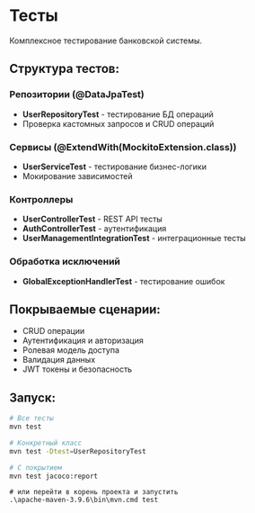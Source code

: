 # Тесты

Комплексное тестирование банковской системы.

## Структура тестов:

### Репозитории (@DataJpaTest)
- **UserRepositoryTest** - тестирование БД операций
- Проверка кастомных запросов и CRUD операций

### Сервисы (@ExtendWith(MockitoExtension.class))
- **UserServiceTest** - тестирование бизнес-логики
- Мокирование зависимостей

### Контроллеры
- **UserControllerTest** - REST API тесты
- **AuthControllerTest** - аутентификация
- **UserManagementIntegrationTest** - интеграционные тесты

### Обработка исключений
- **GlobalExceptionHandlerTest** - тестирование ошибок

## Покрываемые сценарии:
- CRUD операции
- Аутентификация и авторизация
- Ролевая модель доступа
- Валидация данных
- JWT токены и безопасность

## Запуск:
```bash
# Все тесты
mvn test

# Конкретный класс
mvn test -Dtest=UserRepositoryTest

# С покрытием
mvn test jacoco:report
```
```
# или перейти в корень проекта и запустить
.\apache-maven-3.9.6\bin\mvn.cmd test
```

